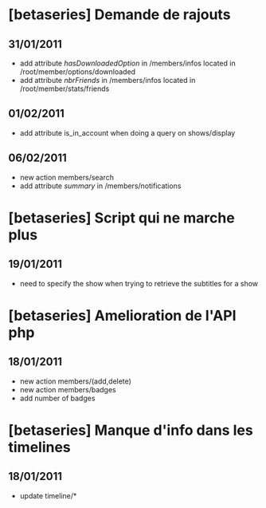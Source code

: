 [betaseries] Demande de rajouts
===============================

31/01/2011
----------

- add attribute _hasDownloadedOption_ in /members/infos
  located in /root/member/options/downloaded
- add attribute _nbrFriends_ in /members/infos
  located in /root/member/stats/friends

01/02/2011
----------
- add attribute is_in_account when doing a query on shows/display

06/02/2011
----------
- new action members/search
- add attribute _summary_ in /members/notifications

[betaseries] Script qui ne marche plus
======================================

19/01/2011
----------
- need to specify the show when trying to retrieve the subtitles for a show

[betaseries] Amelioration de l'API php
=================================================

18/01/2011
----------
- new action members/(add,delete)
- new action members/badges
- add number of badges

[betaseries] Manque d'info dans les timelines
=============================================

18/01/2011
----------
- update timeline/\*


